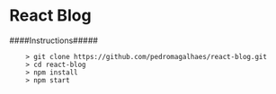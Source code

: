 # React Blog

####Instructions#####

```
	> git clone https://github.com/pedromagalhaes/react-blog.git
	> cd react-blog
	> npm install
	> npm start
```


